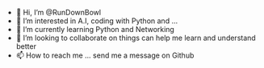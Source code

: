 - 👋 Hi, I’m @RunDownBowl
- 👀 I’m interested in A.I, coding with Python and ...
- 🌱 I’m currently learning Python and Networking
- 💞️ I’m looking to collaborate on things can help me learn and understand better
- 📫 How to reach me ... send me a message on Github

<!---
RunDownBowl/RunDownBowl is a ✨ special ✨ repository because its `README.md` (this file) appears on your GitHub profile.
You can click the Preview link to take a look at your changes.
--->
